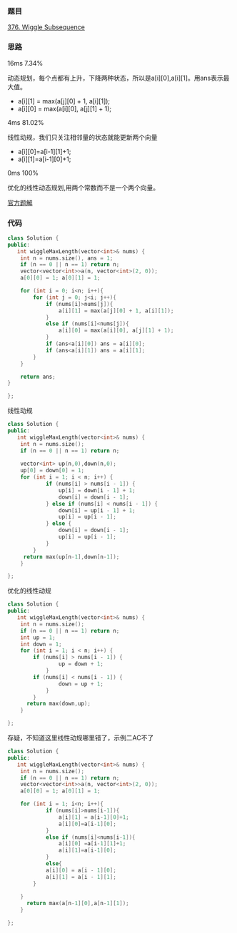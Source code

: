 ### 题目
[376. Wiggle Subsequence](https://leetcode-cn.com/problems/wiggle-subsequence/submissions/)
### 思路
16ms 7.34%

动态规划，每个点都有上升，下降两种状态，所以是a[i][0],a[i][1]。用ans表示最大值。
+ a[i][1] = max(a[j][0] + 1, a[i][1]);
+ a[i][0] = max(a[i][0], a[j][1] + 1);

4ms 81.02%

线性动规，我们只关注相邻量的状态就能更新两个向量
+ a[i][0]=a[i-1][1]+1;
+ a[i][1]=a[i-1][0]+1;

0ms 100%

优化的线性动态规划,用两个常数而不是一个两个向量。

[官方题解](https://leetcode-cn.com/problems/wiggle-subsequence/solution/bai-dong-xu-lie-by-leetcode/)
### 代码
```c++
class Solution {
public:
   int wiggleMaxLength(vector<int>& nums) {
	int n = nums.size(), ans = 1;
	if (n == 0 || n == 1) return n;
	vector<vector<int>>a(n, vector<int>(2, 0));
	a[0][0] = 1; a[0][1] = 1;

	for (int i = 0; i<n; i++){
		for (int j = 0; j<i; j++){
			if (nums[i]>nums[j]){
				a[i][1] = max(a[j][0] + 1, a[i][1]);
			}
			else if (nums[i]<nums[j]){
				a[i][0] = max(a[i][0], a[j][1] + 1);
			}
			if (ans<a[i][0]) ans = a[i][0];
			if (ans<a[i][1]) ans = a[i][1];
		}
	}

	return ans;
}

};
```
线性动规
```c++
class Solution {
public:
   int wiggleMaxLength(vector<int>& nums) {
	int n = nums.size();
	if (n == 0 || n == 1) return n;
       
    vector<int> up(n,0),down(n,0);
	up[0] = down[0] = 1;
    for (int i = 1; i < n; i++) {
            if (nums[i] > nums[i - 1]) {
                up[i] = down[i - 1] + 1;
                down[i] = down[i - 1];
            } else if (nums[i] < nums[i - 1]) {
                down[i] = up[i - 1] + 1;
                up[i] = up[i - 1];
            } else {
                down[i] = down[i - 1];
                up[i] = up[i - 1];
            }
        }
     return max(up[n-1],down[n-1]);
	}

};

```

优化的线性动规
```c++
class Solution {
public:
   int wiggleMaxLength(vector<int>& nums) {
	int n = nums.size();
	if (n == 0 || n == 1) return n;
	int up = 1;
    int down = 1;
    for (int i = 1; i < n; i++) {
        if (nums[i] > nums[i - 1]) {
                up = down + 1;
            }
        if (nums[i] < nums[i - 1]) {
                down = up + 1;
            }
        }
      return max(down,up);
	}

};

```

存疑，不知道这里线性动规哪里错了，示例二AC不了
```c++
class Solution {
public:
   int wiggleMaxLength(vector<int>& nums) {
	int n = nums.size();
	if (n == 0 || n == 1) return n;
	vector<vector<int>>a(n, vector<int>(2, 0));
	a[0][0] = 1; a[0][1] = 1;

	for (int i = 1; i<n; i++){
			if (nums[i]>nums[i-1]){
				a[i][1] = a[i-1][0]+1;
                a[i][0]=a[i-1][0];
			}
			else if (nums[i]<nums[i-1]){
				a[i][0] =a[i-1][1]+1;
                a[i][1]=a[i-1][0];
			}
            else{
            a[i][0] = a[i - 1][0];
            a[i][1] = a[i - 1][1];
        }
			
	}
      return max(a[n-1][0],a[n-1][1]);
	}

};

```
